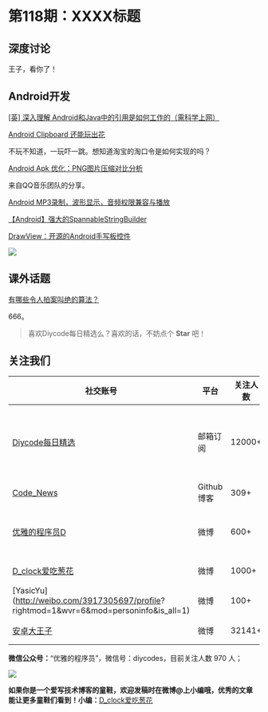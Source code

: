 # 第118期：XXXX标题

## 深度讨论

[]()

王子，看你了！

## Android开发

[[英] 深入理解 Android和Java中的引用是如何工作的（需科学上网）](https://medium.com/google-developer-experts/finally-understanding-how-references-work-in-android-and-java-26a0d9c92f83#.2p3i9z3qv)

[Android Clipboard 还能玩出花](http://www.diycode.cc/topics/430)

不玩不知道，一玩吓一跳。想知道淘宝的淘口令是如何实现的吗？

[Android Apk 优化：PNG图片压缩对比分析](http://mp.weixin.qq.com/s?__biz=MzI1NjEwMTM4OA==&mid=2651232233&idx=1&sn=03d9858ac451f2768b804d2604a8e12e&chksm=f1d9ea8ac6ae639c90e9a05a90c950de1716181e1ae5ae2658b3f2cc08dd0770ae75af622406&mpshare=1&scene=1&srcid=1116ZIO9GKMmrcgtFDFrEXoa#rd)

来自QQ音乐团队的分享。

[Android MP3录制，波形显示，音频权限兼容与播放](http://www.jianshu.com/p/2448e2903b07)

[【Android】强大的SpannableStringBuilder](http://www.jianshu.com/p/f004300c6920)

[DrawView：开源的Android手写板控件](https://github.com/ByoxCode/DrawView)

![](https://github.com/ByoxCode/DrawView/raw/master/2016.11.10_18.00.25.gif)

## 课外话题

[有哪些令人拍案叫绝的算法？](https://www.zhihu.com/question/27547892)

666。

> 喜欢Diycode每日精选么？喜欢的话，不妨点个 **Star** 吧！

## 关注我们

| 社交账号  |  平台  | 关注人数 | 说明 |
| -------- | -------- | -------- | -------- |
| [Diycode每日精选](http://list.qq.com/cgi-bin/qf_invite?id=d469993d2c888e971c0fbb2309c4d84256968386b126b967)|   邮箱订阅  | 12000+ | 每日分享一次Android、iOS、Swfit技术干货  |
| [Code_News](https://github.com/DiyCodes/code_news) |    Github博客  |309+ | 每日邮件推送列表  |
| [优雅的程序员D](http://weibo.com/u/5891258264) |   微博  | 600+ | 官方微博，每日分享开源信息  |
| [D_clock爱吃葱花](http://weibo.com/u/2480694892)  |   微博  | 1000+ | 日报发起人  |
|[YasicYu](http://weibo.com/3917305697/profile? rightmod=1&wvr=6&mod=personinfo&is_all=1)  |   微博  | 100+ | 日报发起人  |
|[安卓大王子](http://weibo.com/apkbus/)   |   微博  | 32141+ | 日报发起人  |



**微信公众号：**“优雅的程序员”，微信号：diycodes，目前关注人数 970 人；

![](http://upload-images.jianshu.io/upload_images/1846413-b42abfa70f909099.jpg?imageMogr2/auto-orient/strip%7CimageView2/2/w/1240)

**如果你是一个爱写技术博客的童鞋，欢迎发稿时在微博@上小编哦，优秀的文章能让更多童鞋们看到！小编：**[D_clock爱吃葱花](http://weibo.com/2480694892/profile?rightmod=1&wvr=6&mod=personinfo&is_all=1)